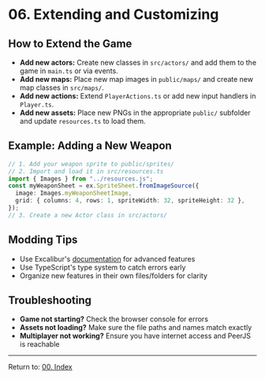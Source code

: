 # 06. Extending and Customizing

## How to Extend the Game

- **Add new actors:** Create new classes in `src/actors/` and add them to the game in `main.ts` or via events.
- **Add new maps:** Place new map images in `public/maps/` and create new map classes in `src/maps/`.
- **Add new actions:** Extend `PlayerActions.ts` or add new input handlers in `Player.ts`.
- **Add new assets:** Place new PNGs in the appropriate `public/` subfolder and update `resources.ts` to load them.

## Example: Adding a New Weapon

```ts
// 1. Add your weapon sprite to public/sprites/
// 2. Import and load it in src/resources.ts
import { Images } from "../resources.js";
const myWeaponSheet = ex.SpriteSheet.fromImageSource({
  image: Images.myWeaponSheetImage,
  grid: { columns: 4, rows: 1, spriteWidth: 32, spriteHeight: 32 },
});
// 3. Create a new Actor class in src/actors/
```

## Modding Tips

- Use Excalibur's [documentation](https://excaliburjs.com/docs/) for advanced features
- Use TypeScript's type system to catch errors early
- Organize new features in their own files/folders for clarity

## Troubleshooting

- **Game not starting?** Check the browser console for errors
- **Assets not loading?** Make sure the file paths and names match exactly
- **Multiplayer not working?** Ensure you have internet access and PeerJS is reachable

---

Return to: [00. Index](00.%20Index.md)

